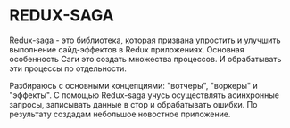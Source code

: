 # REDUX-SAGA

Redux-saga - это библиотека, которая призвана упростить и улучшить выполнение сайд-эффектов в Redux приложениях.
Основная особенность Саги это создать множества процессов. И обрабатывать эти процессы по отдельности.

Разбираюсь с основными концепциями: "вотчеры", "воркеры" и "эффекты".
С помощью Redux-saga учусь осуществлять асинхронные запросы, записывать данные в стор и обрабатывать ошибки.
По результату создадам небольшое новостное приложение.

